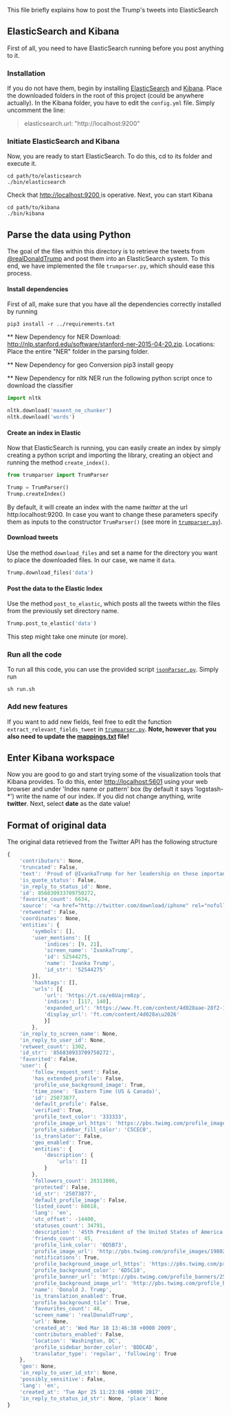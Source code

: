 This file briefly explains how to post the Trump's tweets into ElasticSearch

## ElasticSearch and Kibana

First of all, you need to have ElasticSearch running before you post anything to it.

### Installation

If you do not have them, begin by installing [ElasticSearch](https://www.elastic.co/products/elasticsearch) and [Kibana](https://www.elastic.co/products/kibana). Place the downloaded folders in the root of this project (could be anywhere actually). In the Kibana folder, you have to edit the `config.yml` file. Simply uncomment the line:
> elasticsearch.url: "http://localhost:9200"


### Initiate ElasticSearch and Kibana
Now, you are ready to start ElasticSearch. To do this, cd to its folder and execute it.

```
cd path/to/elasticsearch
./bin/elasticsearch
```

Check that [http://localhost:9200 ](http://localhost:9200 )is operative. Next, you can start Kibana

```
cd path/to/kibana
./bin/kibana
```

## Parse the data using Python

The goal of the files within this directory is to retrieve the tweets from [@realDonaldTrump](https://twitter.com/realdonaldtrump) and post them into an ElasticSearch system. To this end, we have implemented the file `trumparser.py`, which should ease this process.

#### Install dependencies

First of all, make sure that you have all the dependencies correctly installed by running
```
pip3 install -r ../requirements.txt
```

** New Dependency for NER
Download: http://nlp.stanford.edu/software/stanford-ner-2015-04-20.zip.
Locations: Place the entire "NER" folder in the parsing folder.

** New Dependency for geo Conversion
pip3 install geopy

** New Dependency for nltk NER
run the following python script once to download the classifier
```python
import nltk

nltk.download('maxent_ne_chunker')
nltk.download('words')
```

#### Create an index in Elastic

Now that ElasticSearch is running, you can easily create an index by simply creating a python script and importing the library, creating an object and running the method `create_index()`.

```python
from trumparser import TrumParser

Trump = TrumParser()
Trump.createIndex()
```

By default, it will create an index with the name *twitter* at the url http:localhost:9200. In case you want to change these parameters specify them as inputs to the constructor `TrumParser()` (see more in [`trumparser.py`](trumparser.py)).

#### Download tweets
Use the method `download_files` and set a name for the directory you want to place the downloaded files. In our case, we name it `data`.

```python
Trump.download_files('data')
```

#### Post the data to the Elastic Index
Use the method `post_to_elastic`, which posts all the tweets within the files from the previously set directory name.

```python
Trump.post_to_elastic('data')
```

This step might take one minute (or more).

### Run all the code
To run all this code, you can use the provided script [`jsonParser.py`](jsonParser.py). Simply run

```
sh run.sh
```

### Add new features

If you want to add new fields, feel free to edit the function `extract_relevant_fields_tweet` in [`trumparser.py`](trumparser.py). **Note, however that you also need to update the [mappings.txt](mappings.txt) file!**


## Enter Kibana workspace

Now you are good to go and start trying some of the visualization tools that Kibana provides. To do this, enter [http://localhost:5601](http://localhost:5601) using your web browser and under 'Index name or pattern' box (by default it says 'logstash-*') write the name of our index. If you did not change anything, write **twitter**. Next, select **date** as the date value!


## Format of original data

The original data retrieved from the Twitter API has the following structure

```javascript
{
	'contributors': None,
	'truncated': False,
	'text': 'Proud of @IvankaTrump for her leadership on these important issues. Looking forward to hearing her peak at the W20! https://t.co/e6Uajrm8zp',
	'is_quote_status': False,
	'in_reply_to_status_id': None,
	'id': 856830933709750272,
	'favorite_count': 6634,
	'source': '<a href="http://twitter.com/download/iphone" rel="nofollow">Twitter for iPhone</a>',
	'retweeted': False,
	'coordinates': None,
	'entities': {
		'symbols': [],
		'user_mentions': [{
			'indices': [9, 21],
			'screen_name': 'IvankaTrump',
			'id': 52544275,
			'name': 'Ivanka Trump',
			'id_str': '52544275'
		}],
		'hashtags': [],
		'urls': [{
			'url': 'https://t.co/e6Uajrm8zp',
			'indices': [117, 140],
			'expanded_url': 'https://www.ft.com/content/4d028aae-28f2-11e7-bc4b-5528796fe35c?accessToken=zwAAAVulCgEgkc9NAoquKPIR59O8S1UoeW_jXA.MEYCIQDo7n1B6DRFfoNghad5hu27qKJp_kNnHuwgcZrwlShquQIhAOgwEKdMfkR6Q8aQW6IjBzEDTh04cx985L8ETZq8Oo8u&sharetype=gift',
			'display_url': 'ft.com/content/4d028a\u2026'
			}]
		},
	'in_reply_to_screen_name': None,
	'in_reply_to_user_id': None,
	'retweet_count': 1302,
	'id_str': '856830933709750272',
	'favorited': False,
	'user': {
		'follow_request_sent': False,
		'has_extended_profile': False,
		'profile_use_background_image': True,
		'time_zone': 'Eastern Time (US & Canada)',
		'id': 25073877,
		'default_profile': False,
		'verified': True,
		'profile_text_color': '333333',
		'profile_image_url_https': 'https://pbs.twimg.com/profile_images/1980294624/DJT_Headshot_V2_normal.jpg',
		'profile_sidebar_fill_color': 'C5CEC0',
		'is_translator': False,
		'geo_enabled': True,
		'entities': {
			'description': {
				'urls': []
			}
		},
		'followers_count': 28313806,
		'protected': False,
		'id_str': '25073877',
		'default_profile_image': False,
		'listed_count': 68618,
		'lang': 'en',
		'utc_offset': -14400,
		'statuses_count': 34791,
		'description': '45th President of the United States of America',
		'friends_count': 45,
		'profile_link_color': '0D5B73',
		'profile_image_url': 'http://pbs.twimg.com/profile_images/1980294624/DJT_Headshot_V2_normal.jpg',
		'notifications': True,
		'profile_background_image_url_https': 'https://pbs.twimg.com/profile_background_images/530021613/trump_scotland__43_of_70_cc.jpg',
		'profile_background_color': '6D5C18',
		'profile_banner_url': 'https://pbs.twimg.com/profile_banners/25073877/1489657715',
		'profile_background_image_url': 'http://pbs.twimg.com/profile_background_images/530021613/trump_scotland__43_of_70_cc.jpg',
		'name': 'Donald J. Trump',
		'is_translation_enabled': True,
		'profile_background_tile': True,
		'favourites_count': 48,
		'screen_name': 'realDonaldTrump',
		'url': None,
		'created_at': 'Wed Mar 18 13:46:38 +0000 2009',
		'contributors_enabled': False,
		'location': 'Washington, DC',
		'profile_sidebar_border_color': 'BDDCAD',
		'translator_type': 'regular', 'following': True
	},
	'geo': None,
	'in_reply_to_user_id_str': None,
	'possibly_sensitive': False,
	'lang': 'en',
	'created_at': 'Tue Apr 25 11:23:08 +0000 2017',
	'in_reply_to_status_id_str': None, 'place': None
}
```
